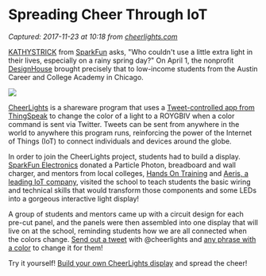 # Spreading Cheer Through IoT

_Captured: 2017-11-23 at 10:18 from [cheerlights.com](http://cheerlights.com/spreading-cheer-through-iot/)_

[KATHYSTRICK](https://www.sparkfun.com/users/793237) from [SparkFun](https://www.sparkfun.com/community_partnerships/blog/2525) asks, "Who couldn't use a little extra light in their lives, especially on a rainy spring day?" On April 1, the nonprofit [DesignHouse](http://www.designhousechicago.org/iot-workshop-cheerlights) brought precisely that to low-income students from the Austin Career and College Academy in Chicago.

![](https://i0.wp.com/cheerlights.com/wp-content/uploads/2017/11/GroupCheerLights.jpg?w=3264)

[CheerLights](http://cheerlights.com/) is a shareware program that uses a [Tweet-controlled app from ThingSpeak](https://thingspeak.com/apps) to change the color of a light to a ROYGBIV when a color command is sent via Twitter. Tweets can be sent from anywhere in the world to anywhere this program runs, reinforcing the power of the Internet of Things (IoT) to connect individuals and devices around the globe.

In order to join the CheerLights project, students had to build a display. [SparkFun Electronics](https://www.sparkfun.com/) donated a Particle Photon, breadboard and wall charger, and mentors from local colleges, [Hands On Training](http://www.handsontraining.pro/) and [Aeris, a leading IoT company](http://www.aeris.com/), visited the school to teach students the basic wiring and technical skills that would transform those components and some LEDs into a gorgeous interactive light display!

A group of students and mentors came up with a circuit design for each pre-cut panel, and the panels were then assembled into one display that will live on at the school, reminding students how we are all connected when the colors change. [Send out a tweet](http://www.designhousechicago.org/iot-workshop-cheerlights) with @cheerlights and [any phrase with a color](http://cheerlights.com/cheerlights-api/) to change it for them!

Try it yourself! [Build your own CheerLights display](http://cheerlights.com/build/) and spread the cheer!
